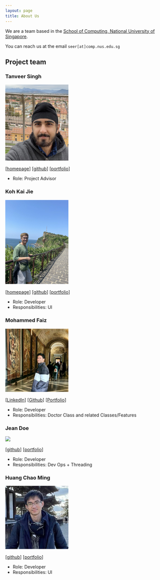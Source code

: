 ```yaml
---
layout: page
title: About Us
---
```


We are a team based in the [School of Computing, National University of Singapore](http://www.comp.nus.edu.sg).

You can reach us at the email `seer[at]comp.nus.edu.sg`

## Project team

### Tanveer Singh

<img src="images/tanveer.png" width="200px">

[[homepage](https://www.linkedin.com/in/tanveersingh10/)]
[[github](https://github.com/tanveersingh10)]
[[portfolio](team/tanveer.md)]

* Role: Project Advisor

### Koh Kai Jie

<img src="images/kohkaijie.png" width="200px">

[[homepage](https://www.linkedin.com/in/koh-kai-jie-1064b728b/)]
[[github](http://github.com/kohkaijie)]
[[portfolio](team/kaijie.md)]

* Role: Developer
* Responsibilities: UI

### Mohammed Faiz

<img src="images/mohammed-faizzzz.png" width="200px">

[[LinkedIn](https://www.linkedin.com/in/mohammed-faiz-47585017a/)]
[[Github](https://github.com/Mohammed-Faizzzz)]
[[Portfolio](team/faiz.md)]

* Role: Developer
* Responsibilities: Doctor Class and related Classes/Features

### Jean Doe

<img src="images/johndoe.png" width="200px">

[[github](http://github.com/johndoe)]
[[portfolio](team/johndoe.md)]

* Role: Developer
* Responsibilities: Dev Ops + Threading

### Huang Chao Ming

<img src="images/cmhuang777.png" width="200px">

[[github](http://github.com/cmHuang777)]
[[portfolio](team/cmhuang777.md)]

* Role: Developer
* Responsibilities: UI
